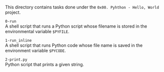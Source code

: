 This directory contains tasks done under the `0x00. Pyhthon - Hello, World` project.<br>


`0-run`<br>
A shell script that runs a Python script whose filename is stored in the environmental variable `$PYFILE`.


`1-run_inline`<br>
A shell script that runs Python code whose file name is saved in the environment variable `$PYCODE`.


`2-print.py`<br>
Python script that prints a given string.
